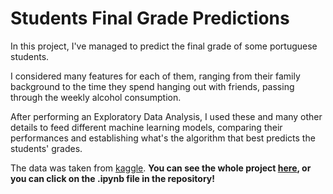 # Students Final Grade Predictions

In this project, I've managed to predict the final grade of some portuguese students.

I considered many features for each of them, ranging from their family background to the time they spend hanging out with friends, passing through the weekly alcohol consumption.

After performing an Exploratory Data Analysis, I used these and many other details to feed different machine learning models, comparing their performances and establishing what's the algorithm that best predicts the students' grades.

The data was taken from [kaggle](https://www.kaggle.com/javidimail/effect-of-alcohol-use-on-gpa/data).
**You can see the whole project [here](https://github.com/turriedoardo/grade-prediction/blob/b16c7c5b926b8d1d107d1cc58de58577da9f8028/grade%20prediction%20project.ipynb), or you can click on the .ipynb file in the repository!**